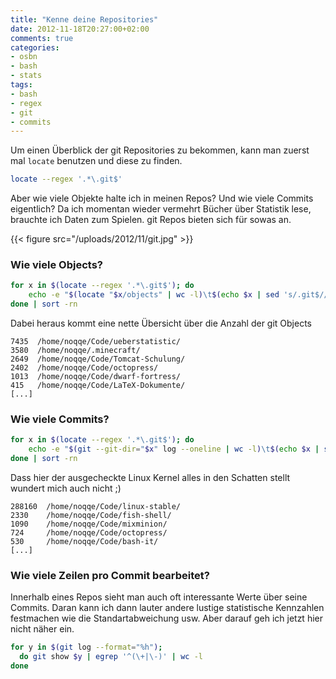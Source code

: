 ```yaml
---
title: "Kenne deine Repositories"
date: 2012-11-18T20:27:00+02:00
comments: true
categories:
- osbn
- bash
- stats
tags:
- bash
- regex
- git
- commits
---
```


Um einen Überblick der git Repositories zu bekommen,
kann man zuerst mal `locate` benutzen und diese zu finden.

``` bash
locate --regex '.*\.git$'
```

Aber wie viele Objekte halte ich in meinen Repos? Und wie viele Commits
eigentlich? Da ich momentan wieder vermehrt Bücher über Statistik lese,
brauchte ich Daten zum Spielen. git Repos bieten sich für sowas an.

{{< figure src="/uploads/2012/11/git.jpg" >}}

### Wie viele Objects?

``` bash
for x in $(locate --regex '.*\.git$'); do
    echo -e "$(locate "$x/objects" | wc -l)\t$(echo $x | sed 's/.git$//') "
done | sort -rn
```

Dabei heraus kommt eine nette Übersicht über die Anzahl der git Objects

```
7435  /home/noqqe/Code/ueberstatistic/
3580  /home/noqqe/.minecraft/
2649  /home/noqqe/Code/Tomcat-Schulung/
2402  /home/noqqe/Code/octopress/
1013  /home/noqqe/Code/dwarf-fortress/
415   /home/noqqe/Code/LaTeX-Dokumente/
[...]
```

### Wie viele Commits?

``` bash
for x in $(locate --regex '.*\.git$'); do
    echo -e "$(git --git-dir="$x" log --oneline | wc -l)\t$(echo $x | sed 's/.git$//')"
done | sort -rn
```

Dass hier der ausgecheckte Linux Kernel alles in den Schatten stellt wundert
mich auch nicht ;)

```
288160  /home/noqqe/Code/linux-stable/
2330    /home/noqqe/Code/fish-shell/
1090    /home/noqqe/Code/mixminion/
724     /home/noqqe/Code/octopress/
530     /home/noqqe/Code/bash-it/
[...]
```


### Wie viele Zeilen pro Commit bearbeitet?

Innerhalb eines Repos sieht man auch oft interessante Werte über seine Commits.
Daran kann ich dann lauter andere lustige statistische Kennzahlen festmachen wie
die Standartabweichung usw. Aber darauf geh ich jetzt hier nicht näher ein.

``` bash
for y in $(git log --format="%h");
  do git show $y | egrep '^(\+|\-)' | wc -l
done
```
